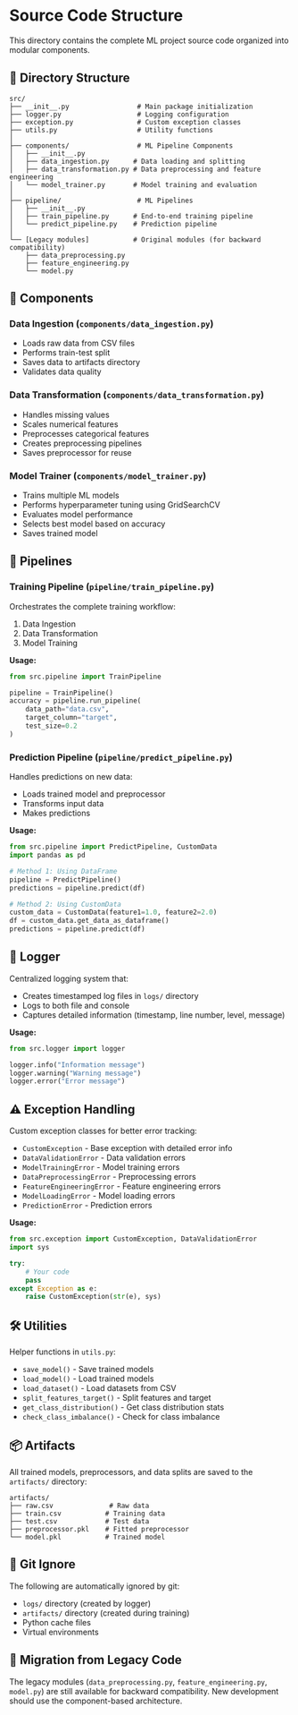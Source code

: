 # Source Code Structure

This directory contains the complete ML project source code organized into modular components.

## 📁 Directory Structure

```
src/
├── __init__.py                 # Main package initialization
├── logger.py                   # Logging configuration
├── exception.py                # Custom exception classes
├── utils.py                    # Utility functions
│
├── components/                 # ML Pipeline Components
│   ├── __init__.py
│   ├── data_ingestion.py      # Data loading and splitting
│   ├── data_transformation.py # Data preprocessing and feature engineering
│   └── model_trainer.py       # Model training and evaluation
│
├── pipeline/                   # ML Pipelines
│   ├── __init__.py
│   ├── train_pipeline.py      # End-to-end training pipeline
│   └── predict_pipeline.py    # Prediction pipeline
│
└── [Legacy modules]           # Original modules (for backward compatibility)
    ├── data_preprocessing.py
    ├── feature_engineering.py
    └── model.py
```

## 🔧 Components

### Data Ingestion (`components/data_ingestion.py`)
- Loads raw data from CSV files
- Performs train-test split
- Saves data to artifacts directory
- Validates data quality

### Data Transformation (`components/data_transformation.py`)
- Handles missing values
- Scales numerical features
- Preprocesses categorical features
- Creates preprocessing pipelines
- Saves preprocessor for reuse

### Model Trainer (`components/model_trainer.py`)
- Trains multiple ML models
- Performs hyperparameter tuning using GridSearchCV
- Evaluates model performance
- Selects best model based on accuracy
- Saves trained model

## 🚀 Pipelines

### Training Pipeline (`pipeline/train_pipeline.py`)
Orchestrates the complete training workflow:
1. Data Ingestion
2. Data Transformation
3. Model Training

**Usage:**
```python
from src.pipeline import TrainPipeline

pipeline = TrainPipeline()
accuracy = pipeline.run_pipeline(
    data_path="data.csv",
    target_column="target",
    test_size=0.2
)
```

### Prediction Pipeline (`pipeline/predict_pipeline.py`)
Handles predictions on new data:
- Loads trained model and preprocessor
- Transforms input data
- Makes predictions

**Usage:**
```python
from src.pipeline import PredictPipeline, CustomData
import pandas as pd

# Method 1: Using DataFrame
pipeline = PredictPipeline()
predictions = pipeline.predict(df)

# Method 2: Using CustomData
custom_data = CustomData(feature1=1.0, feature2=2.0)
df = custom_data.get_data_as_dataframe()
predictions = pipeline.predict(df)
```

## 📝 Logger

Centralized logging system that:
- Creates timestamped log files in `logs/` directory
- Logs to both file and console
- Captures detailed information (timestamp, line number, level, message)

**Usage:**
```python
from src.logger import logger

logger.info("Information message")
logger.warning("Warning message")
logger.error("Error message")
```

## ⚠️ Exception Handling

Custom exception classes for better error tracking:
- `CustomException` - Base exception with detailed error info
- `DataValidationError` - Data validation errors
- `ModelTrainingError` - Model training errors
- `DataPreprocessingError` - Preprocessing errors
- `FeatureEngineeringError` - Feature engineering errors
- `ModelLoadingError` - Model loading errors
- `PredictionError` - Prediction errors

**Usage:**
```python
from src.exception import CustomException, DataValidationError
import sys

try:
    # Your code
    pass
except Exception as e:
    raise CustomException(str(e), sys)
```

## 🛠️ Utilities

Helper functions in `utils.py`:
- `save_model()` - Save trained models
- `load_model()` - Load trained models
- `load_dataset()` - Load datasets from CSV
- `split_features_target()` - Split features and target
- `get_class_distribution()` - Get class distribution stats
- `check_class_imbalance()` - Check for class imbalance

## 📦 Artifacts

All trained models, preprocessors, and data splits are saved to the `artifacts/` directory:
```
artifacts/
├── raw.csv              # Raw data
├── train.csv           # Training data
├── test.csv            # Test data
├── preprocessor.pkl    # Fitted preprocessor
└── model.pkl           # Trained model
```

## 🚫 Git Ignore

The following are automatically ignored by git:
- `logs/` directory (created by logger)
- `artifacts/` directory (created during training)
- Python cache files
- Virtual environments

## 🔄 Migration from Legacy Code

The legacy modules (`data_preprocessing.py`, `feature_engineering.py`, `model.py`) are still available for backward compatibility. New development should use the component-based architecture.

